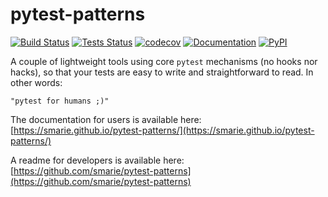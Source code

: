 # pytest-patterns

[![Build Status](https://travis-ci.org/smarie/pytest-patterns.svg?branch=master)](https://travis-ci.org/smarie/pytest-patterns) [![Tests Status](https://smarie.github.io/pytest-patterns/junit/junit-badge.svg?dummy=8484744)](https://smarie.github.io/pytest-patterns/junit/report.html) [![codecov](https://codecov.io/gh/smarie/pytest-patterns/branch/master/graph/badge.svg)](https://codecov.io/gh/smarie/pytest-patterns) [![Documentation](https://img.shields.io/badge/docs-latest-blue.svg)](https://smarie.github.io/pytest-patterns/) [![PyPI](https://img.shields.io/badge/PyPI-pytest_patterns-blue.svg)](https://pypi.python.org/pypi/pytest_patterns/)

A couple of lightweight tools using core `pytest` mechanisms (no hooks nor hacks), so that your tests are easy to write and straightforward to read. In other words:
 
    "pytest for humans ;)"

The documentation for users is available here: [https://smarie.github.io/pytest-patterns/](https://smarie.github.io/pytest-patterns/)

A readme for developers is available here: [https://github.com/smarie/pytest-patterns](https://github.com/smarie/pytest-patterns)
